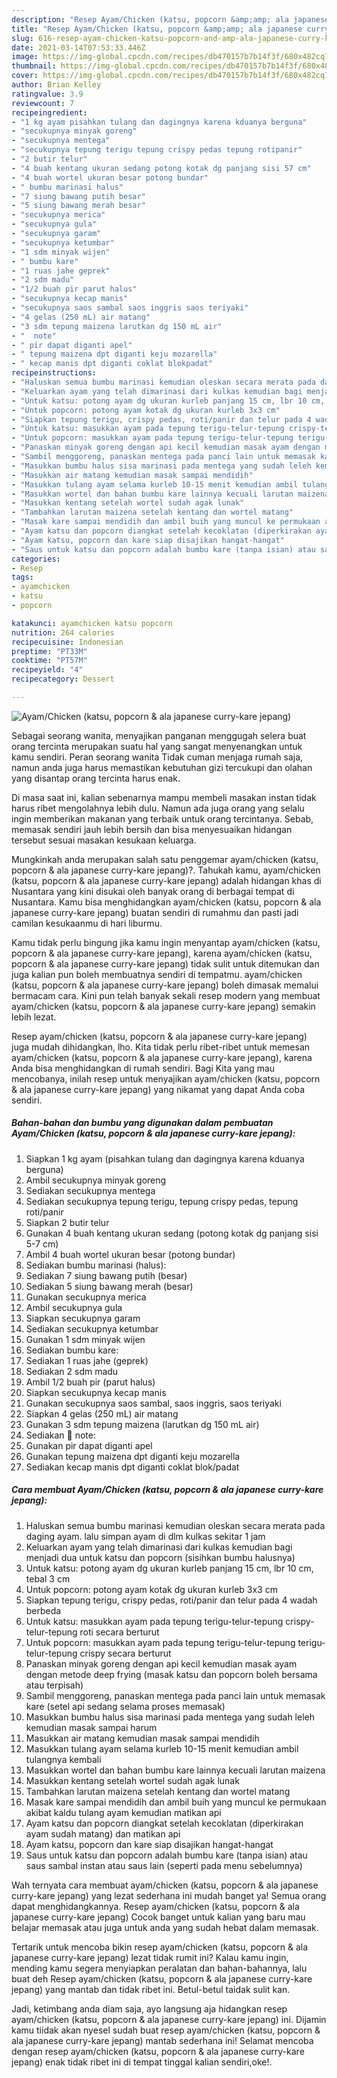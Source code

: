 ```yaml
---
description: "Resep Ayam/Chicken (katsu, popcorn &amp;amp; ala japanese curry-kare jepang) yang nikmat dan Mudah Dibuat"
title: "Resep Ayam/Chicken (katsu, popcorn &amp;amp; ala japanese curry-kare jepang) yang nikmat dan Mudah Dibuat"
slug: 616-resep-ayam-chicken-katsu-popcorn-and-amp-ala-japanese-curry-kare-jepang-yang-nikmat-dan-mudah-dibuat
date: 2021-03-14T07:53:33.446Z
image: https://img-global.cpcdn.com/recipes/db470157b7b14f3f/680x482cq70/ayamchicken-katsu-popcorn-ala-japanese-curry-kare-jepang-foto-resep-utama.jpg
thumbnail: https://img-global.cpcdn.com/recipes/db470157b7b14f3f/680x482cq70/ayamchicken-katsu-popcorn-ala-japanese-curry-kare-jepang-foto-resep-utama.jpg
cover: https://img-global.cpcdn.com/recipes/db470157b7b14f3f/680x482cq70/ayamchicken-katsu-popcorn-ala-japanese-curry-kare-jepang-foto-resep-utama.jpg
author: Brian Kelley
ratingvalue: 3.9
reviewcount: 7
recipeingredient:
- "1 kg ayam pisahkan tulang dan dagingnya karena kduanya berguna"
- "secukupnya minyak goreng"
- "secukupnya mentega"
- "secukupnya tepung terigu tepung crispy pedas tepung rotipanir"
- "2 butir telur"
- "4 buah kentang ukuran sedang potong kotak dg panjang sisi 57 cm"
- "4 buah wortel ukuran besar potong bundar"
- " bumbu marinasi halus"
- "7 siung bawang putih besar"
- "5 siung bawang merah besar"
- "secukupnya merica"
- "secukupnya gula"
- "secukupnya garam"
- "secukupnya ketumbar"
- "1 sdm minyak wijen"
- " bumbu kare"
- "1 ruas jahe geprek"
- "2 sdm madu"
- "1/2 buah pir parut halus"
- "secukupnya kecap manis"
- "secukupnya saos sambal saos inggris saos teriyaki"
- "4 gelas (250 mL) air matang"
- "3 sdm tepung maizena larutkan dg 150 mL air"
- "  note"
- " pir dapat diganti apel"
- " tepung maizena dpt diganti keju mozarella"
- " kecap manis dpt diganti coklat blokpadat"
recipeinstructions:
- "Haluskan semua bumbu marinasi kemudian oleskan secara merata pada daging ayam. lalu simpan ayam di dlm kulkas sekitar 1 jam"
- "Keluarkan ayam yang telah dimarinasi dari kulkas kemudian bagi menjadi dua untuk katsu dan popcorn (sisihkan bumbu halusnya)"
- "Untuk katsu: potong ayam dg ukuran kurleb panjang 15 cm, lbr 10 cm, tebal 3 cm"
- "Untuk popcorn: potong ayam kotak dg ukuran kurleb 3x3 cm"
- "Siapkan tepung terigu, crispy pedas, roti/panir dan telur pada 4 wadah berbeda"
- "Untuk katsu: masukkan ayam pada tepung terigu-telur-tepung crispy-telur-tepung roti secara berturut"
- "Untuk popcorn: masukkan ayam pada tepung terigu-telur-tepung terigu-telur-tepung crispy secara berturut"
- "Panaskan minyak goreng dengan api kecil kemudian masak ayam dengan metode deep frying (masak katsu dan popcorn boleh bersama atau terpisah)"
- "Sambil menggoreng, panaskan mentega pada panci lain untuk memasak kare (setel api sedang selama proses memasak)"
- "Masukkan bumbu halus sisa marinasi pada mentega yang sudah leleh kemudian masak sampai harum"
- "Masukkan air matang kemudian masak sampai mendidih"
- "Masukkan tulang ayam selama kurleb 10-15 menit kemudian ambil tulangnya kembali"
- "Masukkan wortel dan bahan bumbu kare lainnya kecuali larutan maizena"
- "Masukkan kentang setelah wortel sudah agak lunak"
- "Tambahkan larutan maizena setelah kentang dan wortel matang"
- "Masak kare sampai mendidih dan ambil buih yang muncul ke permukaan akibat kaldu tulang ayam kemudian matikan api"
- "Ayam katsu dan popcorn diangkat setelah kecoklatan (diperkirakan ayam sudah matang) dan matikan api"
- "Ayam katsu, popcorn dan kare siap disajikan hangat-hangat"
- "Saus untuk katsu dan popcorn adalah bumbu kare (tanpa isian) atau saus sambal instan atau saus lain (seperti pada menu sebelumnya)"
categories:
- Resep
tags:
- ayamchicken
- katsu
- popcorn

katakunci: ayamchicken katsu popcorn 
nutrition: 264 calories
recipecuisine: Indonesian
preptime: "PT33M"
cooktime: "PT57M"
recipeyield: "4"
recipecategory: Dessert

---
```



![Ayam/Chicken (katsu, popcorn &amp; ala japanese curry-kare jepang)](https://img-global.cpcdn.com/recipes/db470157b7b14f3f/680x482cq70/ayamchicken-katsu-popcorn-ala-japanese-curry-kare-jepang-foto-resep-utama.jpg)

Sebagai seorang wanita, menyajikan panganan menggugah selera buat orang tercinta merupakan suatu hal yang sangat menyenangkan untuk kamu sendiri. Peran seorang  wanita Tidak cuman menjaga rumah saja, namun anda juga harus memastikan kebutuhan gizi tercukupi dan olahan yang disantap orang tercinta harus enak.

Di masa  saat ini, kalian sebenarnya mampu membeli masakan instan tidak harus ribet mengolahnya lebih dulu. Namun ada juga orang yang selalu ingin memberikan makanan yang terbaik untuk orang tercintanya. Sebab, memasak sendiri jauh lebih bersih dan bisa menyesuaikan hidangan tersebut sesuai masakan kesukaan keluarga. 



Mungkinkah anda merupakan salah satu penggemar ayam/chicken (katsu, popcorn &amp; ala japanese curry-kare jepang)?. Tahukah kamu, ayam/chicken (katsu, popcorn &amp; ala japanese curry-kare jepang) adalah hidangan khas di Nusantara yang kini disukai oleh banyak orang di berbagai tempat di Nusantara. Kamu bisa menghidangkan ayam/chicken (katsu, popcorn &amp; ala japanese curry-kare jepang) buatan sendiri di rumahmu dan pasti jadi camilan kesukaanmu di hari liburmu.

Kamu tidak perlu bingung jika kamu ingin menyantap ayam/chicken (katsu, popcorn &amp; ala japanese curry-kare jepang), karena ayam/chicken (katsu, popcorn &amp; ala japanese curry-kare jepang) tidak sulit untuk ditemukan dan juga kalian pun boleh membuatnya sendiri di tempatmu. ayam/chicken (katsu, popcorn &amp; ala japanese curry-kare jepang) boleh dimasak memalui bermacam cara. Kini pun telah banyak sekali resep modern yang membuat ayam/chicken (katsu, popcorn &amp; ala japanese curry-kare jepang) semakin lebih lezat.

Resep ayam/chicken (katsu, popcorn &amp; ala japanese curry-kare jepang) juga mudah dihidangkan, lho. Kita tidak perlu ribet-ribet untuk memesan ayam/chicken (katsu, popcorn &amp; ala japanese curry-kare jepang), karena Anda bisa menghidangkan di rumah sendiri. Bagi Kita yang mau mencobanya, inilah resep untuk menyajikan ayam/chicken (katsu, popcorn &amp; ala japanese curry-kare jepang) yang nikamat yang dapat Anda coba sendiri.

<!--inarticleads1-->

##### Bahan-bahan dan bumbu yang digunakan dalam pembuatan Ayam/Chicken (katsu, popcorn &amp; ala japanese curry-kare jepang):

1. Siapkan 1 kg ayam (pisahkan tulang dan dagingnya karena kduanya berguna)
1. Ambil secukupnya minyak goreng
1. Sediakan secukupnya mentega
1. Sediakan secukupnya tepung terigu, tepung crispy pedas, tepung roti/panir
1. Siapkan 2 butir telur
1. Gunakan 4 buah kentang ukuran sedang (potong kotak dg panjang sisi 5-7 cm)
1. Ambil 4 buah wortel ukuran besar (potong bundar)
1. Sediakan  bumbu marinasi (halus):
1. Sediakan 7 siung bawang putih (besar)
1. Sediakan 5 siung bawang merah (besar)
1. Gunakan secukupnya merica
1. Ambil secukupnya gula
1. Siapkan secukupnya garam
1. Sediakan secukupnya ketumbar
1. Gunakan 1 sdm minyak wijen
1. Sediakan  bumbu kare:
1. Sediakan 1 ruas jahe (geprek)
1. Sediakan 2 sdm madu
1. Ambil 1/2 buah pir (parut halus)
1. Siapkan secukupnya kecap manis
1. Gunakan secukupnya saos sambal, saos inggris, saos teriyaki
1. Siapkan 4 gelas (250 mL) air matang
1. Gunakan 3 sdm tepung maizena (larutkan dg 150 mL air)
1. Sediakan  📝 note:
1. Gunakan  pir dapat diganti apel
1. Gunakan  tepung maizena dpt diganti keju mozarella
1. Sediakan  kecap manis dpt diganti coklat blok/padat




<!--inarticleads2-->

##### Cara membuat Ayam/Chicken (katsu, popcorn &amp; ala japanese curry-kare jepang):

1. Haluskan semua bumbu marinasi kemudian oleskan secara merata pada daging ayam. lalu simpan ayam di dlm kulkas sekitar 1 jam
1. Keluarkan ayam yang telah dimarinasi dari kulkas kemudian bagi menjadi dua untuk katsu dan popcorn (sisihkan bumbu halusnya)
1. Untuk katsu: potong ayam dg ukuran kurleb panjang 15 cm, lbr 10 cm, tebal 3 cm
1. Untuk popcorn: potong ayam kotak dg ukuran kurleb 3x3 cm
1. Siapkan tepung terigu, crispy pedas, roti/panir dan telur pada 4 wadah berbeda
1. Untuk katsu: masukkan ayam pada tepung terigu-telur-tepung crispy-telur-tepung roti secara berturut
1. Untuk popcorn: masukkan ayam pada tepung terigu-telur-tepung terigu-telur-tepung crispy secara berturut
1. Panaskan minyak goreng dengan api kecil kemudian masak ayam dengan metode deep frying (masak katsu dan popcorn boleh bersama atau terpisah)
1. Sambil menggoreng, panaskan mentega pada panci lain untuk memasak kare (setel api sedang selama proses memasak)
1. Masukkan bumbu halus sisa marinasi pada mentega yang sudah leleh kemudian masak sampai harum
1. Masukkan air matang kemudian masak sampai mendidih
1. Masukkan tulang ayam selama kurleb 10-15 menit kemudian ambil tulangnya kembali
1. Masukkan wortel dan bahan bumbu kare lainnya kecuali larutan maizena
1. Masukkan kentang setelah wortel sudah agak lunak
1. Tambahkan larutan maizena setelah kentang dan wortel matang
1. Masak kare sampai mendidih dan ambil buih yang muncul ke permukaan akibat kaldu tulang ayam kemudian matikan api
1. Ayam katsu dan popcorn diangkat setelah kecoklatan (diperkirakan ayam sudah matang) dan matikan api
1. Ayam katsu, popcorn dan kare siap disajikan hangat-hangat
1. Saus untuk katsu dan popcorn adalah bumbu kare (tanpa isian) atau saus sambal instan atau saus lain (seperti pada menu sebelumnya)




Wah ternyata cara membuat ayam/chicken (katsu, popcorn &amp; ala japanese curry-kare jepang) yang lezat sederhana ini mudah banget ya! Semua orang dapat menghidangkannya. Resep ayam/chicken (katsu, popcorn &amp; ala japanese curry-kare jepang) Cocok banget untuk kalian yang baru mau belajar memasak atau juga untuk anda yang sudah hebat dalam memasak.

Tertarik untuk mencoba bikin resep ayam/chicken (katsu, popcorn &amp; ala japanese curry-kare jepang) lezat tidak rumit ini? Kalau kamu ingin, mending kamu segera menyiapkan peralatan dan bahan-bahannya, lalu buat deh Resep ayam/chicken (katsu, popcorn &amp; ala japanese curry-kare jepang) yang mantab dan tidak ribet ini. Betul-betul taidak sulit kan. 

Jadi, ketimbang anda diam saja, ayo langsung aja hidangkan resep ayam/chicken (katsu, popcorn &amp; ala japanese curry-kare jepang) ini. Dijamin kamu tiidak akan nyesel sudah buat resep ayam/chicken (katsu, popcorn &amp; ala japanese curry-kare jepang) mantab sederhana ini! Selamat mencoba dengan resep ayam/chicken (katsu, popcorn &amp; ala japanese curry-kare jepang) enak tidak ribet ini di tempat tinggal kalian sendiri,oke!.

